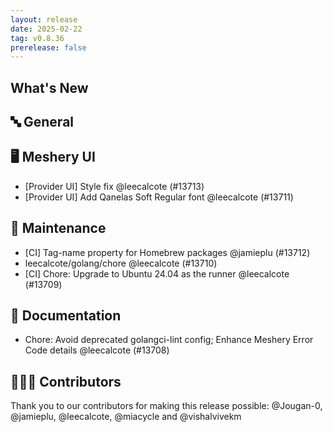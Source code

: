 ```yaml
---
layout: release
date: 2025-02-22
tag: v0.8.36
prerelease: false
---
```


## What's New
## 🔤 General
## 🖥 Meshery UI

- \[Provider UI\] Style fix @leecalcote (#13713)
- \[Provider UI\] Add Qanelas Soft Regular font @leecalcote (#13711)

## 🧰 Maintenance

- \[CI\] Tag-name property for Homebrew packages @jamieplu (#13712)
- leecalcote/golang/chore @leecalcote (#13710)
- \[CI\] Chore: Upgrade to Ubuntu 24.04 as the runner @leecalcote (#13709)

## 📖 Documentation

- Chore: Avoid deprecated golangci-lint config; Enhance Meshery Error Code details @leecalcote (#13708)

## 👨🏽‍💻 Contributors

Thank you to our contributors for making this release possible:
@Jougan-0, @jamieplu, @leecalcote, @miacycle and @vishalvivekm

